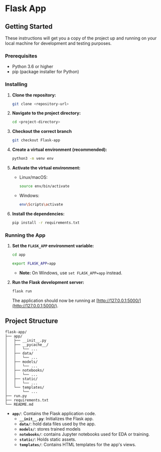 # Flask App 

## Getting Started

These instructions will get you a copy of the project up and running on your local machine for development and testing purposes.

### Prerequisites

* Python 3.6 or higher
* pip (package installer for Python)

### Installing

1. **Clone the repository:**

   ```bash
   git clone <repository-url>
   ```

2. **Navigate to the project directory:**

   ```bash
   cd <project-directory>
   ```

3. **Checkout the correct branch**

   ```bash
   git checkout Flask-app
   ```

4. **Create a virtual environment (recommended):**

   ```bash
   python3 -m venv env 
   ```

5. **Activate the virtual environment:**

   * Linux/macOS:
     ```bash
     source env/bin/activate
     ```
   * Windows:
     ```bash
     env\Scripts\activate
     ```

6. **Install the dependencies:**

   ```bash
   pip install -r requirements.txt
   ```

### Running the App

1. **Set the `FLASK_APP` environment variable:**
   ```bash
   cd app
   ```

   ```bash
   export FLASK_APP=app 
   ```
   * **Note:** On Windows, use `set FLASK_APP=app` instead.

3. **Run the Flask development server:**

   ```bash
   flask run
   ```

   The application should now be running at  [http://127.0.0.1:5000/](http://127.0.0.1:5000/).

## Project Structure

```
flask-app/
├── app/
│   ├── __init__.py
│   ├── __pycache__/
│   │   └── ...
│   ├── data/
│   │   └── ...
│   ├── models/
│   │   └── ...
│   ├── notebooks/
│   │   └── ...
│   ├── static/
│   │   └── ...
│   └── templates/
│       └── ...
├── run.py
├── requirements.txt
└── README.md
```

* **`app/`**: Contains the Flask application code.
    * **`__init__.py`**: Initializes the Flask app.
    * **`data/`**:  hold data files used by the app.
    * **`models/`**: stores trained models
    * **`notebooks/`**: contains Jupyter notebooks used for EDA or training.
    * **`static/`**:  Holds static assets.
    * **`templates/`**: Contains HTML templates for the app's views.

